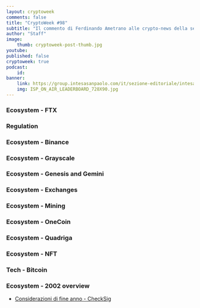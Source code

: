 ```yaml
---
layout: cryptoweek
comments: false
title: "CryptoWeek #98"
subtitle: "Il commento di Ferdinando Ametrano alle crypto-news della settimana" 
author: "Staff"
image:
    thumb: cryptoweek-post-thumb.jpg
youtube: 
published: false
cryptoweek: true
podcast:
    id: 
banner:
    link: https://group.intesasanpaolo.com/it/sezione-editoriale/intesa-sanpaolo-on-air?utm_campaign=GoldInstitute&utm_source=GoldInstitute&utm_medium=Banner_CPM&utm_content=DisplayAwareness&utm_term=GoldInstitute_Banner_CPM_GoldInstitute_
    img: ISP_ON_AIR_LEADERBOARD_728X90.jpg
---
```


### Ecosystem - FTX

### Regulation

### Ecosystem - Binance

### Ecosystem - Grayscale

### Ecosystem - Genesis and Gemini

### Ecosystem - Exchanges

### Ecosystem - Mining

### Ecosystem - OneCoin

### Ecosystem - Quadriga

### Ecosystem - NFT

### Tech - Bitcoin

### Ecosystem - 2002 overview

- [Considerazioni di fine anno - CheckSig](https://www.checksig.com/it/considerazioni-di-fine-anno-2022/)
